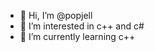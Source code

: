 - 👋 Hi, I’m @popjell
- 👀 I’m interested in c++ and c#
- 🌱 I’m currently learning c++

<!---
popjell/popjell is a ✨ special ✨ repository because its `README.md` (this file) appears on your GitHub profile.
You can click the Preview link to take a look at your changes.
--->
